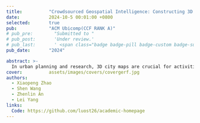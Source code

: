 ```yaml
---
title:          "Crowdsourced Geospatial Intelligence: Constructing 3D Urban Maps with Satellitic Radiance Fields"
date:           2024-10-5 00:01:00 +0800
selected:       true
pub:            "ACM Ubicomp(CCF RANK A)"
# pub_pre:        "Submitted to "
# pub_post:       'Under review.'
# pub_last:       ' <span class="badge badge-pill badge-custom badge-success">Spotlight</span>'
pub_date:       "2024"

abstract: >-
  In urban planning and research, 3D city maps are crucial for activities such as cellular network design, urban development, and climate research. Traditionally, creating these models has involved costly techniques like manual 3D mapping, interpretation of satellite or aerial images, or the use of sophisticated depth-sensing equipment. In this work, we propose a novel approach to develop 3D urban maps by examining the influence of urban structures on satellite signals, using GPS records crowdsourced from hundreds of smartphones during everyday user movements. We introduce the concept of satellitic radiance fields (SaRF), a novel neural scene representation technique designed to capture the distribution of GPS signals in urban settings. SaRF employs a sparse voxel octree framework to depict voxel-centric implicit fields, capturing physical properties like the density of each voxel. This model is progressively refined using a differentiable ray-marching process, ultimately leading to the reconstruction of 3D urban maps. Our thorough experimental evaluation, which incorporates approximately 27.4 million GPS records, reveals an average reconstruction accuracy of 83.1% in six varied urban scenes.
cover:          assets/images/covers/covergerf.jpg
authors:
  - Xiaopeng Zhao
  - Shen Wang
  - Zhenlin An
  - Lei Yang
links:
  Code: https://github.com/luost26/academic-homepage
---
```

